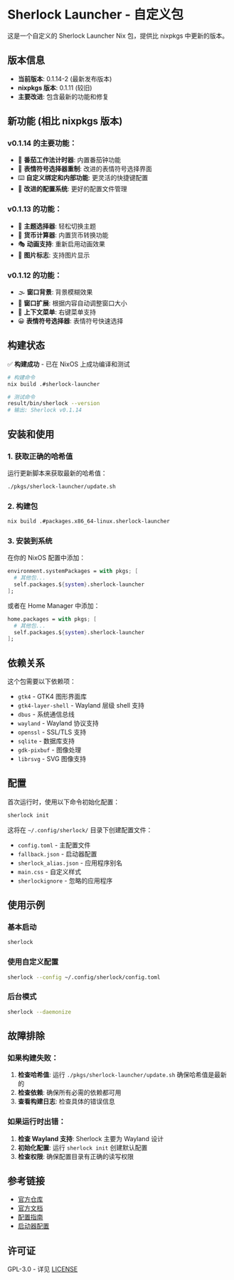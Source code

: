 # Sherlock Launcher - 自定义包

这是一个自定义的 Sherlock Launcher Nix 包，提供比 nixpkgs 中更新的版本。

## 版本信息

- **当前版本**: 0.1.14-2 (最新发布版本)
- **nixpkgs 版本**: 0.1.11 (较旧)
- **主要改进**: 包含最新的功能和修复

## 新功能 (相比 nixpkgs 版本)

### v0.1.14 的主要功能：
- 🍅 **番茄工作法计时器**: 内置番茄钟功能
- 🎨 **表情符号选择器重制**: 改进的表情符号选择界面
- ⌨️ **自定义绑定和内部功能**: 更灵活的快捷键配置
- 🔧 **改进的配置系统**: 更好的配置文件管理

### v0.1.13 的功能：
- 🎨 **主题选择器**: 轻松切换主题
- 💱 **货币计算器**: 内置货币转换功能
- 🎭 **动画支持**: 重新启用动画效果
- 📸 **图片标志**: 支持图片显示

### v0.1.12 的功能：
- 🌫️ **窗口背景**: 背景模糊效果
- 📏 **窗口扩展**: 根据内容自动调整窗口大小
- 📝 **上下文菜单**: 右键菜单支持
- 😀 **表情符号选择器**: 表情符号快速选择

## 构建状态

✅ **构建成功** - 已在 NixOS 上成功编译和测试

```bash
# 构建命令
nix build .#sherlock-launcher

# 测试命令
result/bin/sherlock --version
# 输出: Sherlock v0.1.14
```

## 安装和使用

### 1. 获取正确的哈希值

运行更新脚本来获取最新的哈希值：

```bash
./pkgs/sherlock-launcher/update.sh
```

### 2. 构建包

```bash
nix build .#packages.x86_64-linux.sherlock-launcher
```

### 3. 安装到系统

在你的 NixOS 配置中添加：

```nix
environment.systemPackages = with pkgs; [
  # 其他包...
  self.packages.${system}.sherlock-launcher
];
```

或者在 Home Manager 中添加：

```nix
home.packages = with pkgs; [
  # 其他包...
  self.packages.${system}.sherlock-launcher
];
```

## 依赖关系

这个包需要以下依赖项：
- `gtk4` - GTK4 图形界面库
- `gtk4-layer-shell` - Wayland 层级 shell 支持
- `dbus` - 系统通信总线
- `wayland` - Wayland 协议支持
- `openssl` - SSL/TLS 支持
- `sqlite` - 数据库支持
- `gdk-pixbuf` - 图像处理
- `librsvg` - SVG 图像支持

## 配置

首次运行时，使用以下命令初始化配置：

```bash
sherlock init
```

这将在 `~/.config/sherlock/` 目录下创建配置文件：
- `config.toml` - 主配置文件
- `fallback.json` - 启动器配置
- `sherlock_alias.json` - 应用程序别名
- `main.css` - 自定义样式
- `sherlockignore` - 忽略的应用程序

## 使用示例

### 基本启动
```bash
sherlock
```

### 使用自定义配置
```bash
sherlock --config ~/.config/sherlock/config.toml
```

### 后台模式
```bash
sherlock --daemonize
```

## 故障排除

### 如果构建失败：

1. **检查哈希值**: 运行 `./pkgs/sherlock-launcher/update.sh` 确保哈希值是最新的
2. **检查依赖**: 确保所有必需的依赖都可用
3. **查看构建日志**: 检查具体的错误信息

### 如果运行时出错：

1. **检查 Wayland 支持**: Sherlock 主要为 Wayland 设计
2. **初始化配置**: 运行 `sherlock init` 创建默认配置
3. **检查权限**: 确保配置目录有正确的读写权限

## 参考链接

- [官方仓库](https://github.com/Skxxtz/sherlock)
- [官方文档](https://github.com/Skxxtz/sherlock/tree/main/docs)
- [配置指南](https://github.com/Skxxtz/sherlock/blob/main/docs/config.md)
- [启动器配置](https://github.com/Skxxtz/sherlock/blob/main/docs/launchers.md)

## 许可证

GPL-3.0 - 详见 [LICENSE](https://github.com/Skxxtz/sherlock/blob/main/LICENSE)
